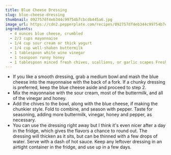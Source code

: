 ```yaml
---
title: Blue Cheese Dressing
slug: blue-cheese-dressing
thumbnail: 092757df4eb344c99754b7cbcdb445a6.jpg
image_url: https://cdn2.pepperplate.com/recipes/092757df4eb344c99754b7cbcdb445a6.jpg
ingredients:
  - 4 ounces blue cheese, crumbled
  - 2/3 cups mayonnaise
  - 1/4 cup sour cream or thick yogurt
  - 1/4 cup well-shaken buttermilk
  - 1 tablespoon white wine vinegar
  - 1 teaspoon runny honey
  - 1 tablespoon minced fresh chives, scallions, or garlic scapes Freshly ground black pepper Caynne-based hot sauce, dried red pepper flakes, or chili oil, to serve (optional)
---
```


* If you like a smooth dressing, grab a medium bowl and mash the blue cheese into the mayonnaise with the back of a fork. If a chunky dressing is preferred, keep the blue cheese aside and proceed to step 2.
* Mix the mayonnaise with the sour cream, most of the buttermilk, and all of the vinegar and honey.
* Add the chives to the bowl, along with the blue cheese, if making the chunkier style. Fold to combine, and season with pepper. Taste for seasoning, adding more buttermilk, vinegar, honey and pepper, as necessary.
* You can use the dressing right away but I think it's even nicer after a day in the fridge, which gives the flavors a chance to round out. The dressing will thicken as it sits, but can be thinned with a few drops of water. Serve with a dash of hot sauce. Keep any leftover dressing in an airtight container in the fridge, and use up in a few days.
